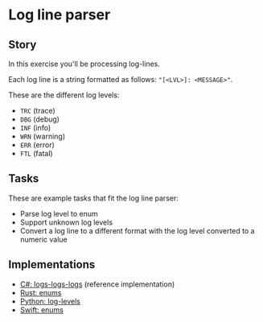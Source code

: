 # Log line parser

## Story

In this exercise you'll be processing log-lines.

Each log line is a string formatted as follows: `"[<LVL>]: <MESSAGE>"`.

These are the different log levels:

- `TRC` (trace)
- `DBG` (debug)
- `INF` (info)
- `WRN` (warning)
- `ERR` (error)
- `FTL` (fatal)

## Tasks

These are example tasks that fit the log line parser:

- Parse log level to enum
- Support unknown log levels
- Convert a log line to a different format with the log level converted to a numeric value

## Implementations

- [C#: logs-logs-logs][implementation-csharp] (reference implementation)
- [Rust: enums][implementation-rust]
- [Python: log-levels][implementation-python]
- [Swift: enums][implementation-swift]

[implementation-csharp]: ../../languages/csharp/exercises/concept/logs-logs-logs/.docs/instructions.md
[implementation-python]: ../../languages/python/exercises/concept/log-levels/.docs/instructions.md
[implementation-rust]: ../../languages/rust/exercises/concept/enums/.docs/instructions.md
[implementation-swift]: ../../languages/swift/exercises/concept/log-lines/.docs/instructions.md
